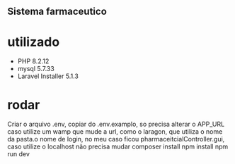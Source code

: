 ## Sistema farmaceutico

# utilizado

- PHP 8.2.12
- mysql 5.7.33
- Laravel Installer 5.1.3

# rodar
Criar o arquivo .env, copiar do .env.examplo, so precisa alterar o APP_URL caso utilize um wamp que mude a url, como o laragon, que utiliza o nome da pasta.o nome de login, no meu caso ficou pharmaceitcialController.gui, caso utilize o localhost não precisa mudar
composer install
npm install
npm run dev
